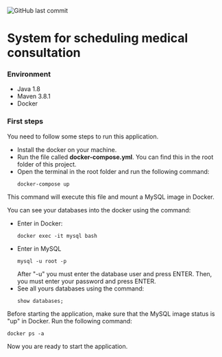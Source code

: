![GitHub last commit](https://img.shields.io/github/last-commit/claytoncastro/scheduler-microservice?label=Last%20Commit)

# System for scheduling medical consultation

### Environment
* Java 1.8
* Maven 3.8.1
* Docker

### First steps
You need to follow some steps to run this application.

* Install the docker on your machine.
* Run the file called **docker-compose.yml**. You can find this in the root folder of this project.
* Open the terminal in the root folder and run the following command:
    ~~~
    docker-compose up
    ~~~
This command will execute this file and mount a MySQL image in Docker.

You can see your databases into the docker using the command:
* Enter in Docker:
    ~~~
    docker exec -it mysql bash
    ~~~
* Enter in MySQL
    ~~~
    mysql -u root -p
    ~~~
    After "-u" you must enter the database user and press ENTER. Then, you must enter your password and press ENTER.
* See all yours databases using the command:
    ~~~
    show databases;
    ~~~
Before starting the application, make sure that the MySQL image status is "up" in Docker. Run the following command:
~~~
docker ps -a
~~~
Now you are ready to start the application.
